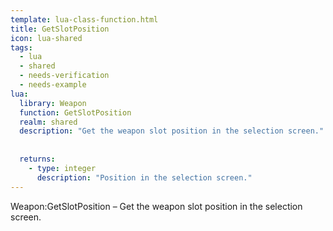 ```yaml
---
template: lua-class-function.html
title: GetSlotPosition
icon: lua-shared
tags:
  - lua
  - shared
  - needs-verification
  - needs-example
lua:
  library: Weapon
  function: GetSlotPosition
  realm: shared
  description: "Get the weapon slot position in the selection screen."
  
  
  returns:
    - type: integer
      description: "Position in the selection screen."
---
```


<div class="lua__search__keywords">
Weapon:GetSlotPosition &#x2013; Get the weapon slot position in the selection screen.
</div>
